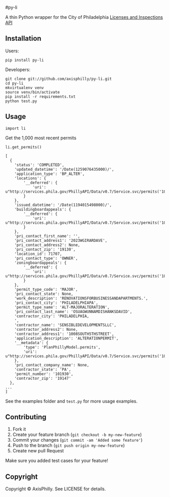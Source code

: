 #py-li

A thin Python wrapper for the City of Philadelphia [Licenses and Inspections API](http://phlapi.com/licenseapi.html)

## Installation

Users:

    pip install py-li

Developers:

    git clone git://github.com/axisphilly/py-li.git
    cd py-li
    mkvirtualenv venv
    source venv/bin/activate
    pip install -r requirements.txt
    python test.py

## Usage

    import li

Get the 1,000 most recent permits

    li.get_permits()

    [
      {
        'status': 'COMPLETED',
        'updated_datetime': '/Date(1259076435000)/',
        'application_type': 'BP_ALTER',
        'locations': {
            '__deferred': {
                'uri': u"http://services.phila.gov/PhillyAPI/Data/v0.7/Service.svc/permits('101930')/locations"
            }
        },
        'issued_datetime': '/Date(1194015498000)/',
        'buildingboardappeals': {
            '__deferred': {
                'uri': u"http://services.phila.gov/PhillyAPI/Data/v0.7/Service.svc/permits('101930')/buildingboardappeals"
            }
        },
        'pri_contact_first_name': '',
        'pri_contact_address1': '2023WGIRARDAVE',
        'pri_contact_address2': None,
        'pri_contact_zip': '19130',
        'location_id': 71707,
        'pri_contact_type': 'OWNER',
        'zoningboardappeals': {
            '__deferred': {
                'uri': u"http://services.phila.gov/PhillyAPI/Data/v0.7/Service.svc/permits('101930')/zoningboardappeals"
            }
        },
        'permit_type_code': 'MAJOR',
        'pri_contact_state': None,
        'work_description': 'RENOVATIONSFORBUSINESSANDAPARTMENTS.',
        'pri_contact_city': 'PHILADELPHIAPA',
        'permit_type_name': 'ALT-MAJORALTERATION',
        'pri_contact_last_name': 'OSUAGWUNNAMDISHANKSDAVID',
        'contractor_city': 'PHILADELPHIA,
        ',
        'contractor_name': 'SENSIBLEDEVELOPMENTSLLC',
        'contractor_address2': None,
        'contractor_address1': '1008SOUTH5THSTREET',
        'application_description': 'ALTERATIONPERMIT',
        '__metadata': {
            'type': 'PlanPhillyModel.permits',
            'uri': u"http://services.phila.gov/PhillyAPI/Data/v0.7/Service.svc/permits('101930')"
        },
        'pri_contact_company_name': None,
        'contractor_state': 'PA',
        'permit_number': '101930',
        'contractor_zip': '19147'
      },
    ...
    ]


See the examples folder and `test.py` for more usage examples.

## Contributing

1. Fork it
2. Create your feature branch (`git checkout -b my-new-feature`)
3. Commit your changes (`git commit -am 'Added some feature'`)
4. Push to the branch (`git push origin my-new-feature`)
5. Create new pull Request

Make sure you added test cases for your feature!

## Copyright

Copyright © AxisPhilly. See LICENSE for details.
